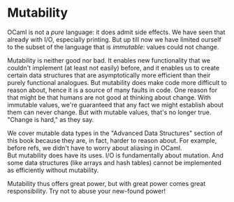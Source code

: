 # Mutability

OCaml is not a *pure* language: it does admit side effects.  We have
seen that already with I/O, especially printing.  But up till now we
have limited ourself to the subset of the language that is *immutable*:
values could not change.  

Mutability is neither good nor bad.  It enables new functionality that
we couldn't implement (at least not easily) before, and it enables
us to create certain data structures that are asymptotically more
efficient than their purely functional analogues.  But mutability
does make code more difficult to reason about, hence it is a source
of many faults in code.  One reason for that might be that humans
are not good at thinking about change.  With immutable values,
we're guaranteed that any fact we might establish about them
can never change.  But with mutable values, that's no longer true.
"Change is hard," as they say.

We cover mutable data types in the "Advanced Data Structures" section of
this book because they are, in fact, harder to reason about.  For
example, before refs, we didn't have to worry about aliasing in OCaml.  
But mutability does have its uses.  I/O is fundamentally about mutation.
And some data structures (like arrays and hash tables) cannot be 
implemented as efficiently without mutability.

Mutability thus offers great power, but with great power comes great
responsibility.  Try not to abuse your new-found power!